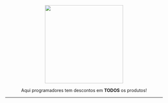 <div align="center"> <img width="250px" src="https://user-images.githubusercontent.com/65131471/112562525-36547100-8db6-11eb-9199-13709774b42a.png"></div>
<p align="center"> Aqui programadores tem descontos em <b>TODOS</b> os produtos!</p>

---
